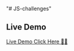 "# JS-challenges" 

## Live Demo

[Live Demo Click Here 🚀🚀](https://js-challenges-beginners.netlify.app/)
